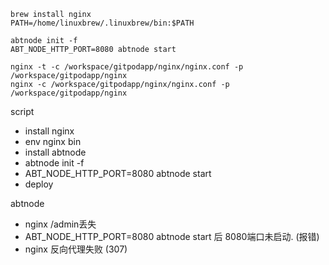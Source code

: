 ```
brew install nginx
PATH=/home/linuxbrew/.linuxbrew/bin:$PATH

abtnode init -f
ABT_NODE_HTTP_PORT=8080 abtnode start

nginx -t -c /workspace/gitpodapp/nginx/nginx.conf -p /workspace/gitpodapp/nginx
nginx -c /workspace/gitpodapp/nginx/nginx.conf -p /workspace/gitpodapp/nginx
```

script
- install nginx
- env nginx bin
- install abtnode
- abtnode init -f
- ABT_NODE_HTTP_PORT=8080 abtnode start
- deploy

abtnode
- nginx /admin丢失
- ABT_NODE_HTTP_PORT=8080 abtnode start 后 8080端口未启动. (报错)
- nginx 反向代理失败 (307)